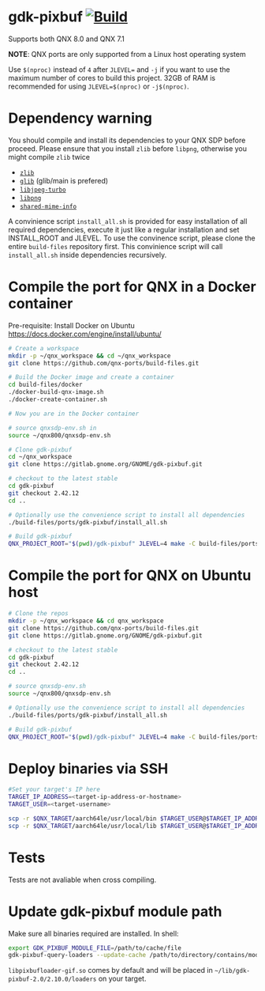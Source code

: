 # gdk-pixbuf [![Build](https://github.com/qnx-ports/build-files/actions/workflows/gdk-pixbuf.yml/badge.svg)](https://github.com/qnx-ports/build-files/actions/workflows/gdk-pixbuf.yml)

Supports both QNX 8.0 and QNX 7.1

**NOTE**: QNX ports are only supported from a Linux host operating system

Use `$(nproc)` instead of `4` after `JLEVEL=` and `-j` if you want to use the maximum number of cores to build this project.
32GB of RAM is recommended for using `JLEVEL=$(nproc)` or `-j$(nproc)`.


# Dependency warning

You should compile and install its dependencies to your QNX SDP before proceed.
Please ensure that you install `zlib` before `libpng`, otherwise you might compile `zlib` twice
+ [`zlib`](https://github.com/qnx-ports/build-files/tree/main/ports/zlib)
+ [`glib`](https://github.com/qnx-ports/build-files/tree/main/ports/glib) (glib/main is prefered)
+ [`libjpeg-turbo`](https://github.com/qnx-ports/build-files/tree/main/ports/jpeg-turbo)
+ [`libpng`](https://github.com/qnx-ports/build-files/tree/main/ports/libpng)
+ [`shared-mime-info`](https://github.com/qnx-ports/build-files/tree/main/ports/shared-mime-info)

A convinience script `install_all.sh` is provided for easy installation of all required dependencies, execute it just like a regular installation and set INSTALL_ROOT and JLEVEL.
To use the convinence script, please clone the entire `build-files` repository first. 
This convinience script will call `install_all.sh` inside dependencies recursively.

# Compile the port for QNX in a Docker container

Pre-requisite: Install Docker on Ubuntu https://docs.docker.com/engine/install/ubuntu/
```bash
# Create a workspace
mkdir -p ~/qnx_workspace && cd ~/qnx_workspace
git clone https://github.com/qnx-ports/build-files.git

# Build the Docker image and create a container
cd build-files/docker
./docker-build-qnx-image.sh
./docker-create-container.sh

# Now you are in the Docker container

# source qnxsdp-env.sh in
source ~/qnx800/qnxsdp-env.sh

# Clone gdk-pixbuf
cd ~/qnx_workspace
git clone https://gitlab.gnome.org/GNOME/gdk-pixbuf.git

# checkout to the latest stable
cd gdk-pixbuf
git checkout 2.42.12
cd ..

# Optionally use the convenience script to install all dependencies
./build-files/ports/gdk-pixbuf/install_all.sh

# Build gdk-pixbuf
QNX_PROJECT_ROOT="$(pwd)/gdk-pixbuf" JLEVEL=4 make -C build-files/ports/gdk-pixbuf install
```

# Compile the port for QNX on Ubuntu host
```bash
# Clone the repos
mkdir -p ~/qnx_workspace && cd qnx_workspace
git clone https://github.com/qnx-ports/build-files.git
git clone https://gitlab.gnome.org/GNOME/gdk-pixbuf.git

# checkout to the latest stable
cd gdk-pixbuf
git checkout 2.42.12
cd ..

# source qnxsdp-env.sh
source ~/qnx800/qnxsdp-env.sh

# Optionally use the convenience script to install all dependencies
./build-files/ports/gdk-pixbuf/install_all.sh

# Build gdk-pixbuf
QNX_PROJECT_ROOT="$(pwd)/gdk-pixbuf" JLEVEL=4 make -C build-files/ports/gdk-pixbuf install
```

# Deploy binaries via SSH
```bash
#Set your target's IP here
TARGET_IP_ADDRESS=<target-ip-address-or-hostname>
TARGET_USER=<target-username>

scp -r $QNX_TARGET/aarch64le/usr/local/bin $TARGET_USER@$TARGET_IP_ADDRESS:~
scp -r $QNX_TARGET/aarch64le/usr/local/lib $TARGET_USER@$TARGET_IP_ADDRESS:~
```

# Tests
Tests are not avaliable when cross compiling.

# Update gdk-pixbuf module path
Make sure all binaries required are installed. In shell:
```bash
export GDK_PIXBUF_MODULE_FILE=/path/to/cache/file
gdk-pixbuf-query-loaders --update-cache /path/to/directory/contains/module/binaries
```
`libpixbufloader-gif.so` comes by default and will be placed in `~/lib/gdk-pixbuf-2.0/2.10.0/loaders` on your target.